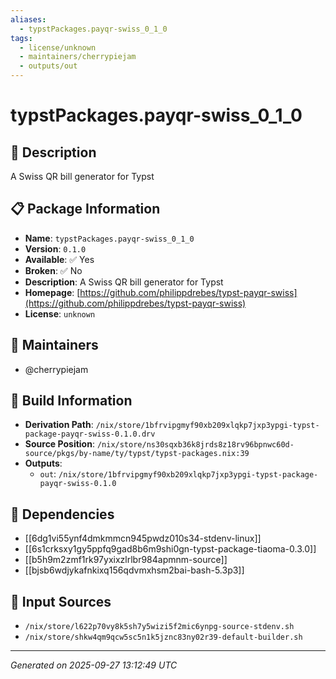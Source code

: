 ```yaml
---
aliases:
  - typstPackages.payqr-swiss_0_1_0
tags:
  - license/unknown
  - maintainers/cherrypiejam
  - outputs/out
---
```


# typstPackages.payqr-swiss_0_1_0

## 📝 Description

A Swiss QR bill generator for Typst

## 📋 Package Information

- **Name**: `typstPackages.payqr-swiss_0_1_0`
- **Version**: `0.1.0`
- **Available**: ✅ Yes
- **Broken**: ✅ No
- **Description**: A Swiss QR bill generator for Typst
- **Homepage**: [https://github.com/philippdrebes/typst-payqr-swiss](https://github.com/philippdrebes/typst-payqr-swiss)
- **License**: `unknown`
## 👥 Maintainers

- @cherrypiejam


## 🔧 Build Information

- **Derivation Path**: `/nix/store/1bfrvipgmyf90xb209xlqkp7jxp3ypgi-typst-package-payqr-swiss-0.1.0.drv`
- **Source Position**: `/nix/store/ns30sqxb36k8jrds8z18rv96bpnwc60d-source/pkgs/by-name/ty/typst/typst-packages.nix:39`
- **Outputs**:
  - `out`:  `/nix/store/1bfrvipgmyf90xb209xlqkp7jxp3ypgi-typst-package-payqr-swiss-0.1.0`

## 🔗 Dependencies

- [[6dg1vi55ynf4dmkmmcn945pwdz010s34-stdenv-linux]]
- [[6s1crksxy1gy5ppfq9gad8b6m9shi0gn-typst-package-tiaoma-0.3.0]]
- [[b5h9m2zmf1rk97yxixzlrlbr984apmnm-source]]
- [[bjsb6wdjykafnkixq156qdvmxhsm2bai-bash-5.3p3]]

## 📁 Input Sources

- `/nix/store/l622p70vy8k5sh7y5wizi5f2mic6ynpg-source-stdenv.sh`
- `/nix/store/shkw4qm9qcw5sc5n1k5jznc83ny02r39-default-builder.sh`

---
*Generated on 2025-09-27 13:12:49 UTC*
